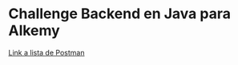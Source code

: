 # Challenge Backend en Java para Alkemy

[Link a lista de Postman](https://www.getpostman.com/collections/4fca418afb5388ff8491)
